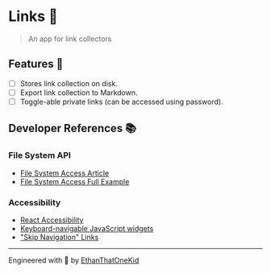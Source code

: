 # Links 🔗

> An app for link collectors

## Features 💅

- [ ] Stores link collection on disk.
- [ ] Export link collection to Markdown.
- [ ] Toggle-able private links (can be accessed using password).

## Developer References 📚

### File System API

- [File System Access Article](https://web.dev/file-system-access/)
- [File System Access Full Example](https://github.com/GoogleChromeLabs/text-editor)

### Accessibility

- [React Accessibility](https://reactjs.org/docs/accessibility.html)
- [Keyboard-navigable JavaScript widgets](https://developer.mozilla.org/en-US/docs/Web/Accessibility/Keyboard-navigable_JavaScript_widgets)
- ["Skip Navigation" Links](https://webaim.org/techniques/skipnav/)

---

Engineered with 💖 by [EthanThatOneKid](http://ethandavidson.com/)
